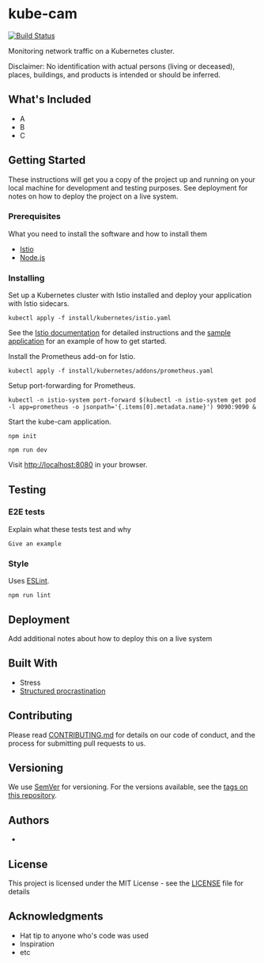 # kube-cam
[![Build Status](https://travis-ci.com/setttings/kube-cam.svg?token=rnsfBSr65omB9Dwzrq4q&branch=master)](https://travis-ci.com/setttings/kube-cam)

Monitoring network traffic on a Kubernetes cluster.

Disclaimer: No identification with actual persons (living or deceased), places, buildings, and products is intended or should be inferred.

## What's Included
* A
* B
* C

## Getting Started

These instructions will get you a copy of the project up and running on your local machine for development and testing purposes. See deployment for notes on how to deploy the project on a live system.

### Prerequisites

What you need to install the software and how to install them

* [Istio](https://istio.io/)
* [Node.js](https://nodejs.org/en/)

### Installing

Set up a Kubernetes cluster with Istio installed and deploy your application with Istio sidecars.

```
kubectl apply -f install/kubernetes/istio.yaml
```

See the [Istio documentation](https://istio.io/docs/setup/kubernetes/quick-start.html) for detailed instructions and the [sample application](sample) for an example of how to get started.

Install the Prometheus add-on for Istio.

```
kubectl apply -f install/kubernetes/addons/prometheus.yaml
```

Setup port-forwarding for Prometheus.

```
kubectl -n istio-system port-forward $(kubectl -n istio-system get pod -l app=prometheus -o jsonpath='{.items[0].metadata.name}') 9090:9090 &
```

Start the kube-cam application.

```
npm init

npm run dev
```

Visit [http://localhost:8080](http://localhost:8080) in your browser.

## Testing

### E2E tests

Explain what these tests test and why

```
Give an example
```

### Style

Uses [ESLint](https://eslint.org/).

```
npm run lint
```

## Deployment

Add additional notes about how to deploy this on a live system

## Built With
* Stress
* [Structured procrastination](http://www.structuredprocrastination.com/)

## Contributing

Please read [CONTRIBUTING.md](https://gist.github.com/PurpleBooth/b24679402957c63ec426) for details on our code of conduct, and the process for submitting pull requests to us.

## Versioning

We use [SemVer](http://semver.org/) for versioning. For the versions available, see the [tags on this repository](https://github.com/your/project/tags).

## Authors

*

## License

This project is licensed under the MIT License - see the [LICENSE](LICENSE) file for details

## Acknowledgments

* Hat tip to anyone who's code was used
* Inspiration
* etc
